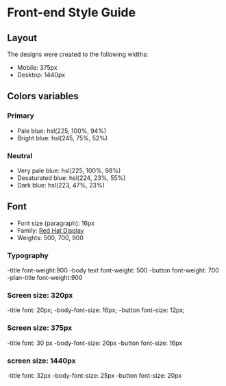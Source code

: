 # Front-end Style Guide

## Layout

The designs were created to the following widths:

- Mobile: 375px
- Desktop: 1440px

## Colors variables

### Primary

- Pale blue: hsl(225, 100%, 94%)
- Bright blue: hsl(245, 75%, 52%)

### Neutral

- Very pale blue: hsl(225, 100%, 98%)
- Desaturated blue: hsl(224, 23%, 55%)
- Dark blue: hsl(223, 47%, 23%)

## Font

- Font size (paragraph): 16px
- Family: [Red Hat Display](https://fonts.google.com/specimen/Red+Hat+Display)
- Weights: 500, 700, 900

### Typography

-title font-weight:900
-body text font-weight: 500
-button font-weight: 700
-plan-title font-weight:900

### Screen size: 320px

-title font: 20px;
-body-font-size: 16px;
-button font-size: 12px;

### Screen size: 375px

-title font: 30 px
-body-font-size: 20px
-button font-size: 16px

### screen size: 1440px

-title font: 32px
-body-font-size: 25px
-button font-size: 20px
